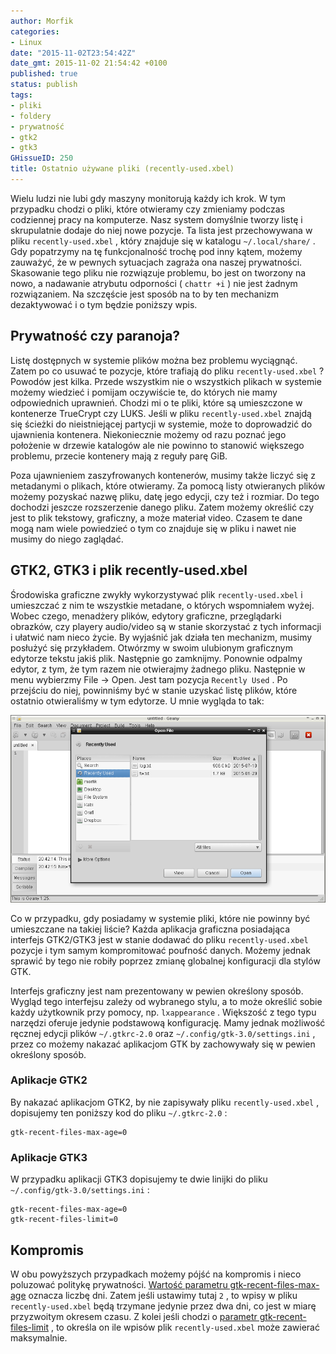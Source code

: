 ```yaml
---
author: Morfik
categories:
- Linux
date: "2015-11-02T23:54:42Z"
date_gmt: 2015-11-02 21:54:42 +0100
published: true
status: publish
tags:
- pliki
- foldery
- prywatność
- gtk2
- gtk3
GHissueID: 250
title: Ostatnio używane pliki (recently-used.xbel)
---
```


Wielu ludzi nie lubi gdy maszyny monitorują każdy ich krok. W tym przypadku chodzi o pliki, które
otwieramy czy zmieniamy podczas codziennej pracy na komputerze. Nasz system domyślnie tworzy listę i
skrupulatnie dodaje do niej nowe pozycje. Ta lista jest przechowywana w pliku `recently-used.xbel` ,
który znajduje się w katalogu `~/.local/share/` . Gdy popatrzymy na tę funkcjonalność trochę pod
inny kątem, możemy zauważyć, że w pewnych sytuacjach zagraża ona naszej prywatności. Skasowanie tego
pliku nie rozwiązuje problemu, bo jest on tworzony na nowo, a nadawanie atrybutu odporności (
`chattr +i` ) nie jest żadnym rozwiązaniem. Na szczęście jest sposób na to by ten mechanizm
dezaktywować i o tym będzie poniższy wpis.

<!--more-->
## Prywatność czy paranoja?

Listę dostępnych w systemie plików można bez problemu wyciągnąć. Zatem po co usuwać te pozycje,
które trafiają do pliku `recently-used.xbel` ? Powodów jest kilka. Przede wszystkim nie o
wszystkich plikach w systemie możemy wiedzieć i pomijam oczywiście te, do których nie mamy
odpowiednich uprawnień. Chodzi mi o te pliki, które są umieszczone w kontenerze TrueCrypt czy LUKS.
Jeśli w pliku `recently-used.xbel` znajdą się ścieżki do nieistniejącej partycji w systemie, może to
doprowadzić do ujawnienia kontenera. Niekoniecznie możemy od razu poznać jego położenie w drzewie
katalogów ale nie powinno to stanowić większego problemu, przecie kontenery mają z reguły parę GiB.

Poza ujawnieniem zaszyfrowanych kontenerów, musimy także liczyć się z metadanymi o plikach, które
otwieramy. Za pomocą listy otwieranych plików możemy pozyskać nazwę pliku, datę jego edycji, czy też
i rozmiar. Do tego dochodzi jeszcze rozszerzenie danego pliku. Zatem możemy określić czy jest to
plik tekstowy, graficzny, a może materiał video. Czasem te dane mogą nam wiele powiedzieć o tym co
znajduje się w pliku i nawet nie musimy do niego zaglądać.

## GTK2, GTK3 i plik recently-used.xbel

Środowiska graficzne zwykły wykorzystywać plik `recently-used.xbel` i umieszczać z nim te wszystkie
metadane, o których wspomniałem wyżej. Wobec czego, menadżery plików, edytory graficzne,
przeglądarki obrazków, czy playery audio/video są w stanie skorzystać z tych informacji i ułatwić
nam nieco życie. By wyjaśnić jak działa ten mechanizm, musimy posłużyć się przykładem. Otwórzmy w
swoim ulubionym graficznym edytorze tekstu jakiś plik. Następnie go zamknijmy. Ponownie odpalmy
edytor, z tym, że tym razem nie otwierajmy żadnego pliku. Następnie w menu wybierzmy File -> Open.
Jest tam pozycja `Recently Used` . Po przejściu do niej, powinniśmy być w stanie uzyskać listę
plików, które ostatnio otwieraliśmy w tym edytorze. U mnie wygląda to tak:

![recently-used-xbel-geany](/img/2015/11/1.recently-used-xbel-geany.png#huge)

Co w przypadku, gdy posiadamy w systemie pliki, które nie powinny być umieszczane na takiej liście?
Każda aplikacja graficzna posiadająca interfejs GTK2/GTK3 jest w stanie dodawać do pliku
`recently-used.xbel` pozycje i tym samym kompromitować poufność danych. Możemy jednak sprawić by
tego nie robiły poprzez zmianę globalnej konfiguracji dla stylów GTK.

Interfejs graficzny jest nam prezentowany w pewien określony sposób. Wygląd tego interfejsu zależy
od wybranego stylu, a to może określić sobie każdy użytkownik przy pomocy, np. `lxappearance` .
Większość z tego typu narzędzi oferuje jedynie podstawową konfigurację. Mamy jednak możliwość
ręcznej edycji plików `~/.gtkrc-2.0` oraz `~/.config/gtk-3.0/settings.ini` , przez co możemy
nakazać aplikacjom GTK by zachowywały się w pewien określony sposób.

### Aplikacje GTK2

By nakazać aplikacjom GTK2, by nie zapisywały pliku `recently-used.xbel` , dopisujemy ten poniższy
kod do pliku `~/.gtkrc-2.0` :

    gtk-recent-files-max-age=0

### Aplikacje GTK3

W przypadku aplikacji GTK3 dopisujemy te dwie linijki do pliku `~/.config/gtk-3.0/settings.ini` :

    gtk-recent-files-max-age=0
    gtk-recent-files-limit=0

## Kompromis

W obu powyższych przypadkach możemy pójść na kompromis i nieco poluzować politykę prywatności.
[Wartość parametru
gtk-recent-files-max-age](https://people.gnome.org/~shaunm/girdoc/C/Gtk.gtk-recent-files-max-age.html)
oznacza liczbę dni. Zatem jeśli ustawimy tutaj `2` , to wpisy w pliku `recently-used.xbel` będą
trzymane jedynie przez dwa dni, co jest w miarę przyzwoitym okresem czasu. Z kolei jeśli chodzi o
[parametr
gtk-recent-files-limit](https://people.gnome.org/~shaunm/girdoc/C/Gtk.gtk-recent-files-limit.html) ,
to określa on ile wpisów plik `recently-used.xbel` może zawierać maksymalnie.
